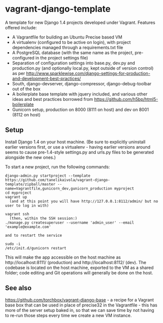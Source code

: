 vagrant-django-template
=======================

A template for new Django 1.4 projects developed under Vagrant. Features offered include:

* A Vagrantfile for building an Ubuntu Precise based VM
* A virtualenv (configured to be active on login), with project dependencies managed through a requirements.txt file
* A PostgreSQL database (with the same name as the project, pre-configured in the project settings file)
* Separation of configuration settings into base.py, dev.py and production.py (and optionally local.py, kept outside
  of version control) as per http://www.sparklewise.com/django-settings-for-production-and-development-best-practices/
* South, django-devserver, django-compressor, django-debug-toolbar out of the box
* A boilerplate base template with jquery included, and various other ideas and best practices borrowed from https://github.com/h5bp/html5-boilerplate
* Gunicorn setup, production on 8000 (8111 on host) and dev on 8001 (8112 on host)

Setup
-----
Install Django 1.4 on your host machine. (Be sure to explicitly uninstall earlier versions first, or use a virtualenv -
having earlier versions around seems to cause pre-1.4-style settings.py and urls.py files to be generated alongside the
new ones.)

To start a new project, run the following commands:

    django-admin.py startproject --template https://github.com/tanelikaivola/vagrant-django-template/zipball/master --name=Vagrantfile,gunicorn_dev,gunicorn_production myproject
    cd myproject
    vagrant up
      (and at this point you will have http://127.0.0.1:8112/admin/ but no user to log in with)

    vagrant ssh
      (then, within the SSH session:)
    ./manage.py createsuperuser --username 'admin_user' --email 'example@example.com'
    
    and to restart the service

    sudo -i
    /etc/init.d/gunicorn restart

This will make the app accessible on the host machine as http://localhost:8111/ (production) and http://localhost:8112/ (dev).
The codebase is located on the host machine, exported to the VM as a shared folder; code editing and Git operations will
generally be done on the host.

See also
--------
https://github.com/torchbox/vagrant-django-base - a recipe for a Vagrant base box that can be used in place of precise32
in the Vagrantfile - this has more of the server setup baked in, so that we can save time by not having to re-run those
steps every time we create a new VM instance.
